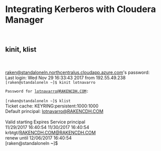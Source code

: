 
<h1>Integrating Kerberos with Cloudera Manager</h1><br>

<b><h2>kinit, klist</b></h2><br>
<br>
raken@standaloneln.northcentralus.cloudapp.azure.com's password: <br>
Last login: Wed Nov 29 16:33:43 2017 from 192.55.49.238<br>
<code>[raken@standaloneln ~]$ kinit lotnavarro<br>
Password for lotnavarro@RAKENCDH.COM: </code><br>
<code>[raken@standaloneln ~]$ klist</code><br>
Ticket cache: KEYRING:persistent:1000:1000<br>
Default principal: lotnavarro@RAKENCDH.COM<br>
<br>
Valid starting       Expires              Service principal<br>
11/29/2017 16:40:54  11/30/2017 16:40:54  krbtgt/RAKENCDH.COM@RAKENCDH.COM<br>
	renew until 12/06/2017 16:40:54<br>
[raken@standaloneln ~]$ <br>
<br>

